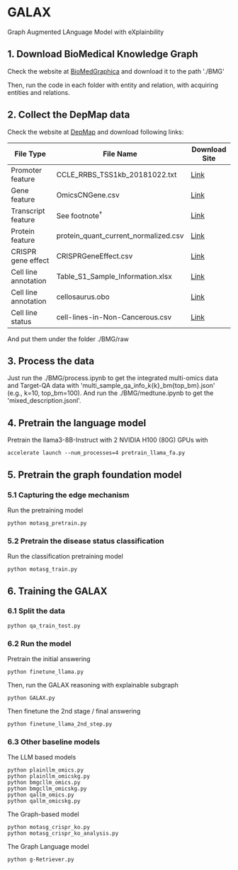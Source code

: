 # GALAX
Graph Augmented LAnguage Model with eXplainbility

## 1. Download BioMedical Knowledge Graph
Check the website at [BioMedGraphica](https://github.com/FuhaiLiAiLab/BioMedGraphica) and download it to the path './BMG'

Then, run the code in each folder with entity and relation, with acquiring entities and relations.

## 2. Collect the DepMap data
Check the website at [DepMap](https://depmap.org/portal/data_page/?tab=overview) and download following links:

| **File Type**           | **File Name**                          | **Download Site**                                                                 |
|-------------------------|----------------------------------------|-----------------------------------------------------------------------------------|
| Promoter feature        | CCLE_RRBS_TSS1kb_20181022.txt          | [Link](https://depmap.org/portal/data_page/?tab=allData)                         |
| Gene feature            | OmicsCNGene.csv                        | [Link](https://depmap.org/portal/data_page/?tab=allData)                         |
| Transcript feature      | See footnote$^{\dag}$                  | [Link](https://depmap.org/portal/data_page/?tab=allData)                         |
| Protein feature         | protein_quant_current_normalized.csv   | [Link](https://depmap.org/portal/data_page/?tab=allData)                         |
| CRISPR gene effect      | CRISPRGeneEffect.csv                   | [Link](https://depmap.org/portal/data_page/?tab=allData)                         |
| Cell line annotation    | Table_S1_Sample_Information.xlsx       | [Link](https://depmap.org/portal/data_page/?tab=allData)                         |
| Cell line annotation    | cellosaurus.obo                        | [Link](https://ftp.expasy.org/databases/cellosaurus/cellosaurus.obo)            |
| Cell line status        | cell-lines-in-Non-Cancerous.csv        | [Link](https://depmap.org/portal/context/Non-Cancerous)                          |

And put them under the folder ./BMG/raw

## 3. Process the data
Just run the ./BMG/process.ipynb to get the integrated multi-omics data and Target-QA data with 'multi_sample_qa_info_k{k}_bm{top_bm}.json' (e.g., k=10, top_bm=100). And run the ./BMG/medtune.ipynb to get the 'mixed_description.jsonl'.

## 4. Pretrain the language model
Pretrain the llama3-8B-Instruct with 2 NVIDIA H100 (80G) GPUs with
```
accelerate launch --num_processes=4 pretrain_llama_fa.py
```

## 5. Pretrain the graph foundation model
### 5.1 Capturing the edge mechanism
Run the pretraining model
```
python motasg_pretrain.py
```

### 5.2 Pretrain the disease status classification
Run the classification pretraining model
```
python motasg_train.py
```

## 6. Training the GALAX
### 6.1 Split the data 
```
python qa_train_test.py
```


### 6.2 Run the model
Pretrain the initial answering
```
python finetune_llama.py
```

Then, run the GALAX reasoning with explainable subgraph
```
python GALAX.py
```

Then finetune the 2nd stage / final answering
```
python finetune_llama_2nd_step.py
```


### 6.3 Other baseline models
The LLM based models
```
python plainllm_omics.py
python plainllm_omicskg.py
python bmgcllm_omics.py
python bmgcllm_omicskg.py
python qallm_omics.py
python qallm_omicskg.py
```

The Graph-based model
```
python motasg_crispr_ko.py
python motasg_crispr_ko_analysis.py
```

The Graph Language model
```
python g-Retriever.py
```